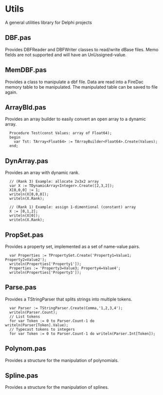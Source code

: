 # Utils
A general utilities library for Delphi projects

## DBF.pas
Provides DBFReader and DBFWriter classes to read/write dBase files. Memo fields are not supported and will have an UnUssigned-value.

## MemDBF.pas
Provides a class to manipulate a dbf file. Data are read into a FireDac memory table to be manipulated. The manipulated table can be saved to file again.

## ArrayBld.pas
Provides an array builder to easily convert an open array to a dynamic array.

```
  Procedure Test(const Values: array of Float64);
  begin
    var Tst: TArray<Float64> := TArrayBuilder<Float64>.Create(Values);
  end;
```

## DynArray.pas
Provides an array with dynamic rank.

```
  // (Rank 3) Example: allocate 2x3x2 array
  var X := TDynamicArray<Integer>.Create([2,3,2]);
  X[0,0,0] := 1;
  writeln(X[0,0,0]);
  writeln(X.Rank);

  // (Rank 1) Example: assign 1-dimentional (constant) array
  X := [0,1,2];
  writeln(X[0]);
  writeln(X.Rank);
```

## PropSet.pas
Provides a property set, implemented as a set of name-value pairs.

```
  var Properties := TPropertySet.Create('Property1=Value1; Property2=Value2');
  writeln(Properties['Property1']);
  Properties := 'Property3=Value3; Property4=Value4';
  writeln(Properties['Property3']);
```

## Parse.pas
Provides a TStringParser that splits strings into multiple tokens.

```
  var Parser := TStringParser.Create(Comma,'1,2,3,4');
  writeln(Parser.Count);
  // List tokens
  for var Token := 0 to Parser.Count-1 do writeln(Parser[Token].Value);
  // Typecast tokens to integers
  for var Token := 0 to Parser.Count-1 do writeln(Parser.Int[Token]);
```

## Polynom.pas
Provides a structure for the manipulation of polynomials. 

## Spline.pas
Provides a structure for the manipulation of splines. 
